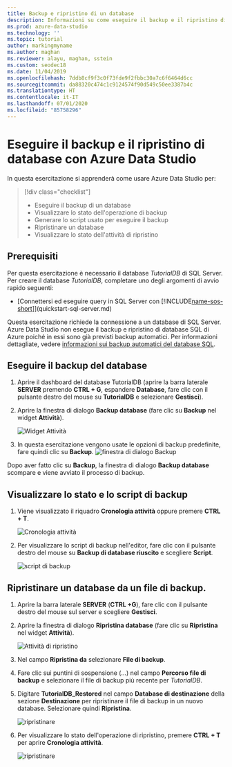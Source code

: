 ```yaml
---
title: Backup e ripristino di un database
description: Informazioni su come eseguire il backup e il ripristino di un database usando Azure Data Studio
ms.prod: azure-data-studio
ms.technology: ''
ms.topic: tutorial
author: markingmyname
ms.author: maghan
ms.reviewer: alayu, maghan, sstein
ms.custom: seodec18
ms.date: 11/04/2019
ms.openlocfilehash: 7ddb8cf9f3c0f73fde9f2fbbc30a7c6f6464d6cc
ms.sourcegitcommit: da88320c474c1c9124574f90d549c50ee3387b4c
ms.translationtype: HT
ms.contentlocale: it-IT
ms.lasthandoff: 07/01/2020
ms.locfileid: "85758296"
---
```

# <a name="backup-and-restore-databases-using-azure-data-studio"></a>Eseguire il backup e il ripristino di database con Azure Data Studio

In questa esercitazione si apprenderà come usare Azure Data Studio per:
> [!div class="checklist"]
> * Eseguire il backup di un database 
> * Visualizzare lo stato dell'operazione di backup
> * Generare lo script usato per eseguire il backup
> * Ripristinare un database
> * Visualizzare lo stato dell'attività di ripristino

## <a name="prerequisites"></a>Prerequisiti

Per questa esercitazione è necessario il database *TutorialDB* di SQL Server. Per creare il database *TutorialDB*, completare uno degli argomenti di avvio rapido seguenti:

* [Connettersi ed eseguire query in SQL Server con [!INCLUDE[name-sos-short](../includes/name-sos-short.md)]](quickstart-sql-server.md)

Questa esercitazione richiede la connessione a un database di SQL Server. Azure Data Studio non esegue il backup e ripristino di database SQL di Azure poiché in essi sono già previsti backup automatici. Per informazioni dettagliate, vedere [informazioni sui backup automatici deI database SQL](https://docs.microsoft.com/azure/sql-database/sql-database-automated-backups).

## <a name="back-up-a-database"></a>Eseguire il backup del database

1. Aprire il dashboard del database TutorialDB (aprire la barra laterale **SERVER** premendo **CTRL + G**, espandere **Database**, fare clic con il pulsante destro del mouse su **TutorialDB** e selezionare **Gestisci**).

2. Aprire la finestra di dialogo **Backup database**  (fare clic su  **Backup** nel widget **Attività**).

   ![Widget Attività](./media/tutorial-backup-restore-sql-server/tasks.png)

3. In questa esercitazione vengono usate le opzioni di backup predefinite, fare quindi clic su **Backup**.
   ![finestra di dialogo Backup](./media/tutorial-backup-restore-sql-server/backup-dialog.png)

Dopo aver fatto clic su **Backup**, la finestra di dialogo **Backup database** scompare e viene avviato il processo di backup.

## <a name="view-the-backup-status-and-view-the-backup-script"></a>Visualizzare lo stato e lo script di backup

1. Viene visualizzato il riquadro **Cronologia attività** oppure premere **CTRL + T**.

   ![Cronologia attività](./media/tutorial-backup-restore-sql-server/task-history.png)

2. Per visualizzare lo script di backup nell'editor, fare clic con il pulsante destro del mouse su **Backup di database riuscito** e scegliere **Script**.

   ![script di backup](./media/tutorial-backup-restore-sql-server/task-script.png)

## <a name="restore-a-database-from-a-backup-file"></a>Ripristinare un database da un file di backup.

1. Aprire la barra laterale **SERVER** (**CTRL +G**), fare clic con il pulsante destro del mouse sul server e scegliere **Gestisci**.

2. Aprire la finestra di dialogo **Ripristina database**  (fare clic su  **Ripristina** nel widget **Attività**).

   ![Attività di ripristino](media/tutorial-backup-restore-sql-server/tasks-restore.png)

3. Nel campo **Ripristina da** selezionare **File di backup**.

4. Fare clic sui puntini di sospensione (...) nel campo **Percorso file di backup** e selezionare il file di backup più recente per *TutorialDB*.

5. Digitare **TutorialDB_Restored** nel campo **Database di destinazione** della sezione **Destinazione** per ripristinare il file di backup in un nuovo database. Selezionare quindi **Ripristina**.

   ![ripristinare](./media/tutorial-backup-restore-sql-server/restore.png)

6. Per visualizzare lo stato dell'operazione di ripristino, premere **CTRL + T** per aprire **Cronologia attività**.

   ![ripristinare](./media/tutorial-backup-restore-sql-server/task-history-restore.png)